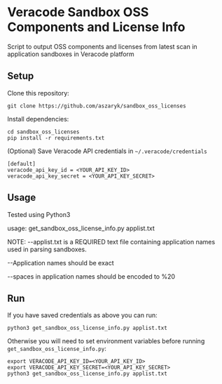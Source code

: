 # Veracode Sandbox OSS Components and License Info

Script to output OSS components and licenses from latest scan in application sandboxes in Veracode platform

## Setup

Clone this repository:

    git clone https://github.com/aszaryk/sandbox_oss_licenses

Install dependencies:

    cd sandbox_oss_licenses
    pip install -r requirements.txt

(Optional) Save Veracode API credentials in `~/.veracode/credentials`

    [default]
    veracode_api_key_id = <YOUR_API_KEY_ID>
    veracode_api_key_secret = <YOUR_API_KEY_SECRET>

## Usage

Tested using Python3 

usage: get_sandbox_oss_license_info.py applist.txt

NOTE:
--applist.txt is a REQUIRED text file containing application names used in parsing sandboxes.

--Application names should be exact

--spaces in application names should be encoded to %20

## Run

If you have saved credentials as above you can run:

    python3 get_sandbox_oss_license_info.py applist.txt
    
Otherwise you will need to set environment variables before running `get_sandbox_oss_license_info.py`:

    export VERACODE_API_KEY_ID=<YOUR_API_KEY_ID>
    export VERACODE_API_KEY_SECRET=<YOUR_API_KEY_SECRET>
    python3 get_sandbox_oss_license_info.py applist.txt
